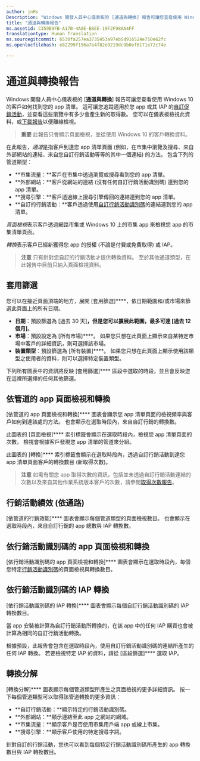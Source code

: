 ```yaml
---
author: jnHs
Description: "Windows 開發人員中心儀表板的 [通道與轉換] 報告可讓您查看使用 Windows 10 的客戶如何找到您的 app 清單。"
title: "通道與轉換報告"
ms.assetid: C359B9FB-A17B-4A8E-B8EE-19F2F98AA4FF
translationtype: Human Translation
ms.sourcegitcommit: 6530fa257ea3735453a97eb5d916524e750e62fc
ms.openlocfilehash: e82299f156a7e4f82e9219dc9b0ef6171e72c74e

---
```


# 通道與轉換報告


Windows 開發人員中心儀表板的 [**通道與轉換**] 報告可讓您查看使用 Windows 10 的客戶如何找到您的 app 清單。 這可讓您追蹤適用於您 app 或其 IAP 的[自訂促銷活動](create-a-custom-app-promotion-campaign.md)，並查看這些瀏覽中有多少會產生新的取得數。 您可以在儀表板檢視此資料，或[下載報告](download-analytic-reports.md)以便離線檢視。

> **重要** 此報告只會顯示頁面檢視，並從使用 Windows 10 的客戶轉換資料。

 

在此報告，*通道*是指客戶到達您 app 清單頁面 (例如，在市集中瀏覽及搜尋、來自外部網站的連結、來自您自訂行銷活動等等的其中一個連結) 的方法。 包含下列的管道類型：

-   **市集流量：**客戶在市集中透過瀏覽或搜尋看到您的 app 清單。
-   **外部網站：**客戶從網站的連結 (沒有任何自訂行銷活動識別碼) 連到您的 app 清單。
-   **搜尋引擎：**客戶透過線上搜尋引擎傳回的連結連到您的 app 清單。
-   **自訂的行銷活動：**客戶透過使用[自訂行銷活動識別碼](create-a-custom-app-promotion-campaign.md)的連結連到您的 app 清單。

*頁面檢視*表示客戶透過網路市集或 Windows 10 上的市集 app 來檢視您 app 的市集清單頁面。

*轉換*表示客戶已經新獲得您 app 的授權 (不論是付費或免費取得) 或 IAP。

> **注意** 只有針對您自訂的行銷活動才提供轉換資料。 至於其他通道類型，在此報告中目前只納入頁面檢視資料。

 

## 套用篩選


您可以在接近頁面頂端的地方，展開 [套用篩選]****，依日期範圍和/或市場來篩選此頁面上的所有日期。

-   **日期**：預設篩選為 [過去 30 天]****，但是您可以擴展此範圍，最多可達 [過去 12 個月]****。
-   **市場**：預設設定為 [所有市場]****。 如果您只想在此頁面上顯示來自某特定市場中客戶的詳細資訊，則可選擇該市場。
-   **裝置類型**：預設篩選為 [所有裝置]****。 如果您只想在此頁面上顯示使用該類型之使用者的資料，則可以選擇特定裝置類型。

下列所有圖表中的資訊將反映 [套用篩選]**** 區段中選取的時段，並且會反映您在這裡所選擇的任何其他篩選。

## 依管道的 app 頁面檢視和轉換


[依管道的 app 頁面檢視和轉換]**** 圖表會顯示您 app 清單頁面的檢視頻率與客戶如何到達該處的方法。 也會顯示在選取時段內，來自自訂行銷的轉換數。

此圖表的 [頁面檢視]**** 索引標籤會顯示在選取時段內，檢視您 app 清單頁面的次數。 檢視會根據客戶發現您 app 清單的管道來分組。

此圖表的 [轉換]**** 索引標籤會顯示在選取時段內，透過自訂行銷活動到達您 app 清單頁面客戶的轉換數目 (新取得次數)。

> **注意** 如需有關您 app 取得次數的資訊，包括並未透過自訂行銷活動連結的次數以及來自其他作業系統版本客戶的次數，請參閱[取得次數報告](acquisitions-report.md)。

 

## 行銷活動績效 (依通路)


[依管道的行銷效能]**** 圖表會顯示每個管道類型的頁面檢視數目。 也會顯示在選取時段內，來自自訂行銷的 app 總數與 IAP 轉換數。

## 依行銷活動識別碼的 app 頁面檢視和轉換


[依行銷活動識別碼的 app 頁面檢視和轉換]**** 圖表會顯示在選取時段內，每個您特定[行銷活動識別碼](create-a-custom-app-promotion-campaign.md)的頁面檢視與轉換數目。

##  依行銷活動識別碼的 IAP 轉換


[依行銷活動識別碼的 IAP 轉換]**** 圖表會顯示每個自訂行銷活動識別碼的 IAP 轉換數目。

當 app 安裝被計算為自訂行銷活動所轉換的，在該 app 中的任何 IAP 購買也會被計算為相同的自訂行銷活動轉換。

根據預設，此報告會包含在選取時段內，使用自訂行銷活動識別碼的連結所產生的任何 IAP 轉換。 若要檢視特定 IAP 的資料，請從 [區段篩選]**** 選取 IAP。

## 轉換分解


[轉換分解]**** 圖表顯示每個管道類型所產生之頁面檢視的更多詳細資訊。 按一下每個管道類型可以取得該管道轉換的更多資訊：

-   **自訂行銷活動：**顯示特定的行銷活動識別碼。
-   **外部網站：**顯示連結至此 app 之網站的網域。
-   **市集流量：**顯示客戶是否使用市集用戶端 app 或線上市集。
-   **搜尋引擎：**顯示客戶使用的特定搜尋字詞。

針對自訂的行銷活動，您也可以看到每個特定行銷活動識別碼所產生的 app 轉換數目與 IAP 轉換數目。

 

 







<!--HONumber=Jun16_HO4-->


